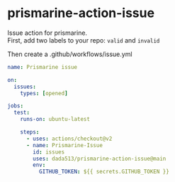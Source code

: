 # prismarine-action-issue

Issue action for prismarine.  
First, add two labels to your repo: `valid` and `invalid`

Then create a .github/workflows/issue.yml

```yaml
name: Prismarine issue

on:
  issues:
    types: [opened]

jobs:
  test:
    runs-on: ubuntu-latest

    steps:
      - uses: actions/checkout@v2
      - name: Prismarine-Issue
        id: issues
        uses: dada513/prismarine-action-issue@main
        env:
          GITHUB_TOKEN: ${{ secrets.GITHUB_TOKEN }}
```
